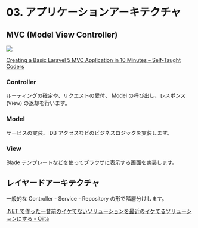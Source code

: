 # 03. アプリケーションアーキテクチャ

## MVC (Model View Controller)

![](https://selftaughtcoders.com/wp-content/uploads/2015/07/mvc_diagram_with_routes.png)

[Creating a Basic Laravel 5 MVC Application in 10 Minutes – Self-Taught Coders](https://selftaughtcoders.com/from-idea-to-launch/lesson-17/laravel-5-mvc-application-in-10-minutes/)

### Controller

ルーティングの確定や、リクエストの受付、 Model の呼び出し、レスポンス (View) の返却を行います。

### Model

サービスの実装、 DB アクセスなどのビジネスロジックを実装します。

### View

Blade テンプレートなどを使ってブラウザに表示する画面を実装します。

## レイヤードアーキテクチャ

一般的な Controller - Service - Repository の形で階層分けします。

[.NET で作った一昔前のイケてないソリューションを最近のイケてるソリューションにする - Qiita](https://qiita.com/KoKeCross/items/2255a9ff75e30032800b)
